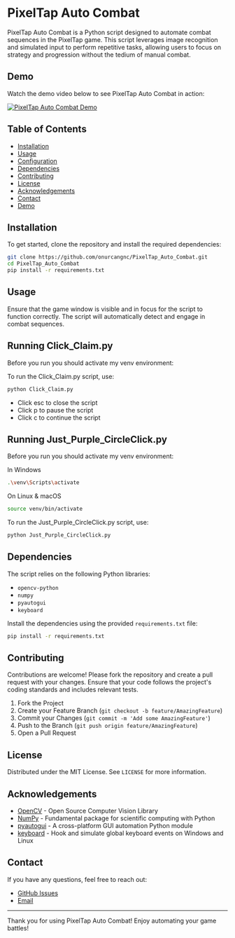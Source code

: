 # PixelTap Auto Combat

PixelTap Auto Combat is a Python script designed to automate combat sequences in the PixelTap game. This script leverages image recognition and simulated input to perform repetitive tasks, allowing users to focus on strategy and progression without the tedium of manual combat.

## Demo

Watch the demo video below to see PixelTap Auto Combat in action:

[![PixelTap Auto Combat Demo](https://img.youtube.com/vi/DDgz_zqFVxo/0.jpg)](https://www.youtube.com/watch?v=DDgz_zqFVxo)



## Table of Contents
- [Installation](#installation)
- [Usage](#usage)
- [Configuration](#configuration)
- [Dependencies](#dependencies)
- [Contributing](#contributing)
- [License](#license)
- [Acknowledgements](#acknowledgements)
- [Contact](#contact)
- [Demo](#demo)

## Installation

To get started, clone the repository and install the required dependencies:

```sh
git clone https://github.com/onurcangnc/PixelTap_Auto_Combat.git
cd PixelTap_Auto_Combat
pip install -r requirements.txt

```


## Usage

Ensure that the game window is visible and in focus for the script to function correctly. The script will automatically detect and engage in combat sequences.

## Running Click_Claim.py

Before you run you should activate my venv environment:

To run the Click_Claim.py script, use:

```sh
python Click_Claim.py
```

- Click esc to close the script
- Click p to pause the script
- Click c to continue the script

## Running Just_Purple_CircleClick.py

Before you run you should activate my venv environment:

In Windows

```sh
.\venv\Scripts\activate
```

On Linux & macOS

```sh
source venv/bin/activate
```

To run the Just_Purple_CircleClick.py script, use:

```sh
python Just_Purple_CircleClick.py
```


## Dependencies

The script relies on the following Python libraries:

- `opencv-python`
- `numpy`
- `pyautogui`
- `keyboard`

Install the dependencies using the provided `requirements.txt` file:

```sh
pip install -r requirements.txt
```


## Contributing

Contributions are welcome! Please fork the repository and create a pull request with your changes. Ensure that your code follows the project's coding standards and includes relevant tests.

1. Fork the Project
2. Create your Feature Branch (`git checkout -b feature/AmazingFeature`)
3. Commit your Changes (`git commit -m 'Add some AmazingFeature'`)
4. Push to the Branch (`git push origin feature/AmazingFeature`)
5. Open a Pull Request


## License

Distributed under the MIT License. See `LICENSE` for more information.


## Acknowledgements

- [OpenCV](https://opencv.org/) - Open Source Computer Vision Library
- [NumPy](https://numpy.org/) - Fundamental package for scientific computing with Python
- [pyautogui](https://pyautogui.readthedocs.io/) - A cross-platform GUI automation Python module
- [keyboard](https://pypi.org/project/keyboard/) - Hook and simulate global keyboard events on Windows and Linux


## Contact

If you have any questions, feel free to reach out:

- [GitHub Issues](https://github.com/onurcangnc/PixelTap_Auto_Combat/issues)
- [Email](mailto:onurcangencbilkent@gmail.com)

---

Thank you for using PixelTap Auto Combat! Enjoy automating your game battles!

